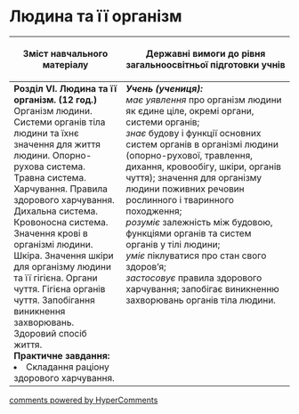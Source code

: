 <div id="hypercomments_widget" class="js-hypercomments-widget invisible"></div>

Людина та її організм
=============================================

<table>
<thead>
  <tr>
    <th width="40%" align="center"><p>Зміст навчального матеріалу</p></td>
    <th width="60%" align="center"><p>Державні вимоги до рівня загальноосвітньої підготовки учнів</p></td>
  </tr>
</thead>
<tbody>
  <tr>
    <td width="40%" style="vertical-align:top !important;">
    <b>Розділ VI. Людина та її організм. (12 год.)</b><br>
    Організм людини. Системи органів тіла людини та їхнє значення для життя людини. Опорно-рухова система. Травна система. Харчування. Правила здорового харчування. Дихальна система. Кровоносна система. Значення крові в організмі людини. Шкіра. Значення шкіри для організму людини та її гігієна. Органи чуття. Гігієна органів чуття. Запобігання виникнення захворювань. Здоровий спосіб життя. <br>
    <b>Практичне завдання:</b>
    <li>
    Складання раціону здорового харчування.
    </li>
    </td>
    <td width="60%" style="vertical-align:top !important;">
    <i><b>Учень (учениця):</b></i><br>
  	<i>має уявлення</i> про організм людини як єдине ціле, окремі органи, системи органів;<br>
    <i>знає</i> будову і функції основних систем органів в організмі людини (опорно-рухової, травлення, дихання, кровообігу, шкіри, органів чуття); значення для організму людини поживних речовин рослинного і тваринного походження;<br>
    <i>розуміє</i> залежність між будовою, функціями органів та систем органів у тілі людини;<br>
    <i>уміє</i> піклуватися про стан свого здоров’я;<br>
    <i>застосовує</i> правила здорового харчування; запобігає виникненню захворювань органів тіла людини.<br>
	</td>
  </tr>
</tbody>
</table>

<div class="js-hypercomments-container">
<a href="http://hypercomments.com" class="hc-link" title="comments widget">comments powered by HyperComments</a>
</div>